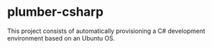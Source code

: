 # plumber-csharp
This project consists of automatically provisioning a C# development environment based on an Ubuntu OS.
